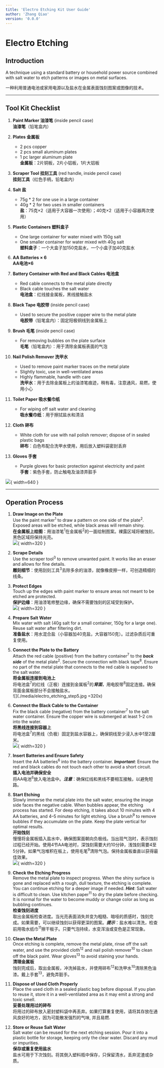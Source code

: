 ```yaml
---
title: 'Electro Etching Kit User Guide'
author: 'Zhang Qiao'
version: '0.0.0'
---
```


# Electro Etching  

## Introduction  
A technique using a standard battery or household power source combined with salt water to etch patterns or images on metal surfaces.  

一种利用普通电池或家用电源以及盐水在金属表面蚀刻图案或图像的技术。

---

## Tool Kit Checklist  

1. **Paint Marker 油漆笔** (inside pencil case)  
   **油漆笔**（铅笔盒内）  

2. **Plates 金属板**  
   - 2 pcs copper  
   - 2 pcs small aluminum plates  
   - 1 pc larger aluminum plate  
   **金属板**：2片铜板，2片小铝板，1片大铝板  

3. **Scraper Tool 挂刻工具** (red handle, inside pencil case)  
   **挂刻工具**（红色手柄，铅笔盒内）  

4. **Salt 盐**  
   - 75g * 2 for one use in a large container  
   - 40g * 2 for two uses in smaller containers  
   **盐**：75克×2（适用于大容器一次使用）；40克×2（适用于小容器两次使用）  

5. **Plastic Containers 塑料盒子**  
   - One large container for water mixed with 150g salt  
   - One smaller container for water mixed with 40g salt  
   **塑料盒子**：一个大盒子加150克盐水，一个小盒子加40克盐水  

6. **AA Batteries × 6**  
   **AA电池×6**  

7. **Battery Container with Red and Black Cables 电池盒**  
   - Red cable connects to the metal plate directly  
   - Black cable touches the salt water  
   **电池盒**：红线接金属板，黑线接触盐水  

8. **Black Tape 电胶带** (inside pencil case)  
   - Used to secure the positive copper wire to the metal plate  
   **电胶带**（铅笔盒内）：固定阳极铜线到金属板上  

9. **Brush 毛笔** (inside pencil case)  
   - For removing bubbles on the plate surface  
   **毛笔**（铅笔盒内）：用于清除金属板表面的气泡  

10. **Nail Polish Remover 洗甲水**  
    - Used to remove paint marker traces on the metal plate  
    - Slightly toxic, use in well-ventilated areas  
    - Highly flammable, handle with care  
    **洗甲水**：用于去除金属板上的油漆笔痕迹，稍有毒，注意通风，易燃，使用小心  

11. **Toilet Paper 吸水餐巾纸**  
    - For wiping off salt water and cleaning  
    **吸水餐巾纸**：用于擦拭盐水和清洁  

12. **Cloth 碎布**  
    - White cloth for use with nail polish remover; dispose of in sealed plastic bags  
    **碎布**：白色布配合洗甲水使用，用后放入塑料袋密封丢弃  

13. **Gloves 手套**  
    - Purple gloves for basic protection against electricity and paint  
    **手套**：紫色手套，防止触电及油漆弄脏手  

![](./media/electro_etching_toolkit_0_0_1.jpg){ width=640 }

---

## Operation Process    

1. **Draw Image on the Plate**  
   Use the paint marker<sup>1</sup> to draw a pattern on one side of the plate<sup>2</sup>. Exposed areas will be etched, while black areas will remain shiny.  
   **在金属板上绘图**：用油漆笔<sup>1</sup>在金属板<sup>2</sup>的一面绘制图案。裸露区域将被蚀刻，黑色区域将保持光亮。  
   ![](./media/electro_etching_step1.png){ width=320 }  

2. **Scrape Details**  
   Use the scraper tool<sup>3</sup> to remove unwanted paint. It works like an eraser and allows for fine details.  
   **雕刻细节**：使用刮刻工具<sup>3</sup>去除多余的油漆，就像橡皮擦一样，可创造精细的线条。  

3. **Protect Edges**  
   Touch up the edges with paint marker to ensure areas not meant to be etched are protected.  
   **保护边缘**：用油漆笔修整边缘，确保不需要蚀刻的区域受到保护。  
   ![](./media/electro_etching_step3.jpg){ width=320 }  

4. **Prepare Salt Water**  
   Mix water with salt (40g salt for a small container, 150g for a large one). Reuse salt water after filtering dirt.  
   **准备盐水**：用水混合盐（小容器加40克盐，大容器150克）。过滤杂质后可重复使用。  

5. **Connect the Plate to the Battery**  
   Attach the red cable (positive) from the battery container<sup>7</sup> to the ***back side*** of the metal plate<sup>2</sup>. Secure the connection with black tape<sup>8</sup>. Ensure no part of the metal plate that connects to the red cable is exposed to the salt water.  
   **将金属板连接到电池上**  
   将电池盒<sup>7</sup>的红线（正极）连接到金属板<sup>2</sup>的***背面***，用电胶带<sup>8</sup>固定连接。确保背面金属板部分不会接触盐水。  
   ![](./media/electro_etching_step5.jpg =320x)

6. **Connect the Black Cable to the Container**  
   Fix the black cable (negative) from the battery container<sup>7</sup> to the salt water container. Ensure the copper wire is submerged at least 1–2 cm into the water.  
   **将黑线连接到容器上**  
   将电池盒<sup>7</sup>的黑线（负极）固定到盐水容器上，确保铜线至少浸入水中1至2厘米。  
   ![](./media/electro_etching_step6.jpg){ width=320 }  

7. **Insert Batteries and Ensure Safety**  
   Insert the AA batteries<sup>6</sup> into the battery container. ***Important***: Ensure the red and black cables do not touch each other to avoid a short circuit.  
   **插入电池并确保安全**  
   将AA电池<sup>6</sup>放入电池盒中。***注意***：确保红线和黑线不要相互接触，以避免短路。  

8. **Start Etching**  
   Slowly immerse the metal plate into the salt water, ensuring the image side faces the negative cable. When bubbles appear, the etching process has started. For deep etching, it takes about 10 minutes with 4 AA batteries, and 4–5 minutes for light etching. Use a brush<sup>9</sup> to remove bubbles if they accumulate on the plate. Keep the plate vertical for optimal results.  
   **开始蚀刻**  
   慢慢将金属板插入盐水中，确保图案面朝向负极线。当出现气泡时，表示蚀刻过程已经开始。使用4节AA电池时，深蚀刻需要大约10分钟，浅蚀刻需要4至5分钟。如果气泡堆积在板上，使用毛笔<sup>9</sup>清除气泡。保持金属板垂直以获得最佳效果。  
   ![](./media/electro_etching_step8.jpg){ width=320 }  

9. **Check the Etching Progress**  
   Remove the metal plate to inspect progress. When the shiny surface is gone and replaced with a rough, dull texture, the etching is complete. You can continue etching for a deeper image if needed. ***Hint***: Salt water is difficult to clean. Use kitchen paper<sup>11</sup> to dry the plate before checking. It is normal for the water to become muddy or change color as long as bubbling continues.  
   **检查蚀刻进度**  
   取出金属板检查进度。当光亮表面消失并变为粗糙、暗哑的质感时，蚀刻完成。如果需要，可以继续蚀刻以获得更深的图案。***提示***：盐水难以清洗，检查前用吸水纸巾<sup>11</sup>擦干板子。只要气泡持续，水变浑浊或变色是正常现象。  

10. **Clean the Metal Plate**  
    Once etching is complete, remove the metal plate, rinse off the salt water, and use the provided cloth<sup>12</sup> and nail polish remover<sup>10</sup> to clean off the black paint. Wear gloves<sup>13</sup> to avoid staining your hands.  
    **清理金属板**  
    蚀刻完成后，取出金属板，冲洗掉盐水，并使用碎布<sup>12</sup>和洗甲水<sup>10</sup>清除黑色油漆。戴上手套<sup>13</sup>，避免弄脏手。  

11. **Dispose of Used Cloth Properly**  
    Place the used cloth in a sealed plastic bag before disposal. If you plan to reuse it, store it in a well-ventilated area as it may emit a strong and toxic smell.  
    **妥善处理用过的碎布**  
    将用过的碎布放入密封塑料袋中再丢弃。如果打算重复使用，请将其存放在通风良好的地方，因为可能散发强烈的气味, 并且易燃.  

12. **Store or Reuse Salt Water**  
    Salt water can be reused for the next etching session. Pour it into a plastic bottle for storage, keeping only the clear water. Discard any mud or impurities.  
    **保存或重复使用盐水**  
    盐水可用于下次蚀刻。将其倒入塑料瓶中保存，只保留清水，丢弃泥渣或杂质。  
